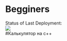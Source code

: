 # Begginers

Status of Last Deployment:<br>
<img src="https://github.com/itshniki121/Begginers/workflows/cmake/badge.cvg?branch=main"><br>
#Калькулятор на с++
